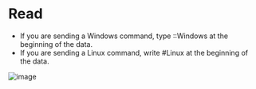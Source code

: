 # Read
* If you are sending a Windows command, type ::Windows at the beginning of the data.
* If you are sending a Linux command, write #Linux at the beginning of the data.

![image](https://github.com/Bt08s/Command-and-Control-Server/assets/68190921/956ac6bd-846c-44df-8b67-a4e5df283ab8)
